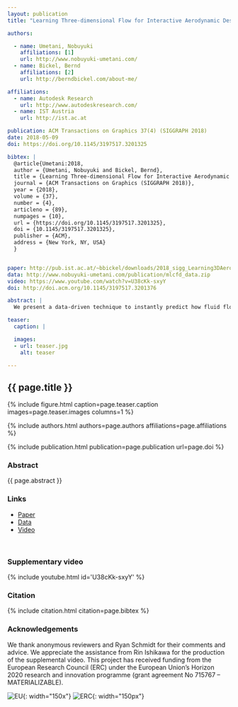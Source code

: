 ```yaml
---
layout: publication
title: "Learning Three-dimensional Flow for Interactive Aerodynamic Design"

authors:

  - name: Umetani, Nobuyuki
    affiliations: [1]
    url: http://www.nobuyuki-umetani.com/
  - name: Bickel, Bernd
    affiliations: [2]
    url: http://berndbickel.com/about-me/

affiliations:
  - name: Autodesk Research
    url: http://www.autodeskresearch.com/
  - name: IST Austria
    url: http://ist.ac.at

publication: ACM Transactions on Graphics 37(4) (SIGGRAPH 2018)
date: 2018-05-09
doi: https://doi.org/10.1145/3197517.3201325

bibtex: |
  @article{Umetani:2018,
  author = {Umetani, Nobuyuki and Bickel, Bernd},
  title = {Learning Three-dimensional Flow for Interactive Aerodynamic Design},
  journal = {ACM Transactions on Graphics (SIGGRAPH 2018)},
  year = {2018},
  volume = {37},
  number = {4},
  articleno = {89},
  numpages = {10},
  url = {https://doi.org/10.1145/3197517.3201325},
  doi = {10.1145/3197517.3201325},
  publisher = {ACM},
  address = {New York, NY, USA}
  }


paper: http://pub.ist.ac.at/~bbickel/downloads/2018_sigg_Learning3DAerodynamics.pdf
data: http://www.nobuyuki-umetani.com/publication/mlcfd_data.zip
video: https://www.youtube.com/watch?v=U38cKk-sxyY
doi: http://doi.acm.org/10.1145/3197517.3201376

abstract: |
  We present a data-driven technique to instantly predict how fluid flows around various three-dimensional objects. Such simulation is useful for computational fabrication and engineering, but is usually computationally expensive since it requires solving the Navier-Stokes equation for many time steps. To accelerate the process, we propose a machine learning framework which predicts aerodynamic forces and velocity and pressure fields given a threedimensional shape input. Handling detailed free-form three-dimensional shapes in a data-driven framework is challenging because machine learning approaches usually require a consistent parametrization of input and output. We present a novel PolyCube maps-based parametrization that can be computed for three-dimensional shapes at interactive rates. This allows us to efficiently learn the nonlinear response of the flow using a Gaussian process regression. We demonstrate the effectiveness of our approach for the interactive design and optimization of a car body.

teaser:
  caption: |

  images:
  - url: teaser.jpg
    alt: teaser

---
```


## {{ page.title }}

{% include figure.html caption=page.teaser.caption images=page.teaser.images columns=1 %}

{% include authors.html authors=page.authors affiliations=page.affiliations %}

{% include publication.html publication=page.publication url=page.doi %}

### Abstract

{{ page.abstract }}

### Links

* [Paper]({{page.paper}})
* [Data]({{page.data}})
* [Video]({{page.video}})
<br>

### Supplementary video

{% include youtube.html id='U38cKk-sxyY' %}

### Citation

{% include citation.html citation=page.bibtex %}

### Acknowledgements

We thank anonymous reviewers and Ryan Schmidt for their comments and advice. We appreciate the assistance from Rin Ishikawa for the production of the supplemental video. This project has received funding from the European Research Council (ERC) under the European Union’s Horizon 2020 research and innovation programme (grant agreement No 715767 – MATERIALIZABLE). 

![EU](flag_yellow_low.jpg){: width="150x"}
![ERC](LOGO-ERC.jpg){: width="150px"}
